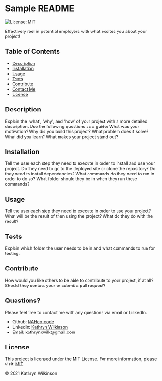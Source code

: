 
# Sample README

![License: MIT](https://img.shields.io/badge/License-MIT-success.svg)

Effectively reel in potential employers with what excites you about your project!

## Table of Contents

- [Description](#description)
- [Installation](#installation)
- [Usage](#usage)
- [Tests](#tests)
- [Contribute](#contribute)
- [Contact Me](#questions)
- [License](#license)

## Description

Explain the 'what', 'why', and 'how' of your project with a more detailed description.
Use the following questions as a guide: What was your motivation? Why did you build this project?
What problem does it solve? What did you learn? What makes your project stand out?

## Installation

Tell the user each step they need to execute in order to install and use your project.
Do they need to go to the deployed site or clone the repository? Do they need to install dependencies?
What commands do they need to run in order to do so? What folder should they be in when they run these commands?

## Usage

Tell the user each step they need to execute in order to use your project?
What will be the result of then using the project? What do they do with the result?

## Tests

Explain which folder the user needs to be in and what commands to run for testing.

## Contribute

How would you like others to be able to contribute to your project, if at all?
Should they contact your or submit a pull request?

## Questions?

Please feel free to contact me with any questions via email or LinkedIn.

- Github: [NAHco-code](https://github.com/NAHco-code)
- LinkedIn: [Kathryn Wilkinson](https://www.linkedin.com/in/kwilkinsonxx/)
- Email: [kathrynxwilk@gmail.com](mailto:kathrynxwilk@gmail.com)

## License

This project is licensed under the MIT License.
  For more information, please visit: [MIT](https://choosealicense.com/licenses/mit/)

&copy; 2021 Kathryn Wilkinson
